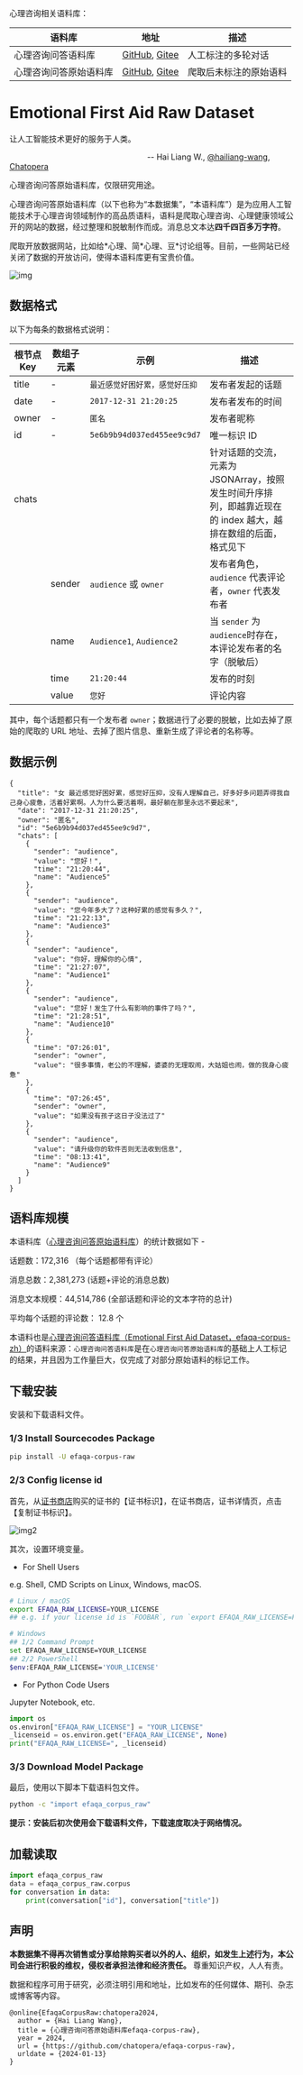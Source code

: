 
心理咨询相关语料库：

| 语料库 | 地址 | 描述 |
| --- | --- | --- |
| 心理咨询问答语料库 | [GitHub](https://github.com/chatopera/efaqa-corpus-zh), [Gitee](https://gitee.com/chatopera/efaqa-corpus-zh) | 人工标注的多轮对话 |
| 心理咨询问答原始语料库 | [GitHub](https://github.com/chatopera/efaqa-corpus-raw), [Gitee](https://gitee.com/chatopera/efaqa-corpus-raw) | 爬取后未标注的原始语料 |


# Emotional First Aid Raw Dataset

让人工智能技术更好的服务于人类。
<div align=left>

&nbsp;&nbsp;&nbsp;&nbsp;&nbsp;&nbsp;&nbsp;&nbsp;&nbsp;&nbsp;&nbsp;&nbsp;&nbsp;&nbsp;&nbsp;&nbsp;&nbsp;&nbsp;&nbsp;&nbsp;&nbsp;&nbsp;&nbsp;&nbsp;&nbsp;&nbsp;&nbsp;&nbsp;&nbsp;&nbsp;&nbsp;&nbsp;&nbsp;&nbsp;&nbsp;&nbsp;&nbsp;&nbsp;&nbsp;&nbsp;&nbsp;&nbsp;&nbsp;&nbsp;&nbsp;&nbsp;&nbsp;&nbsp;&nbsp;&nbsp;&nbsp;&nbsp;&nbsp;&nbsp;&nbsp;&nbsp;&nbsp;&nbsp;&nbsp;&nbsp;&nbsp;&nbsp;-- Hai Liang W., [@hailiang-wang](https://github.com/hailiang-wang), [Chatopera](https://www.chatopera.com/) 
</div>

心理咨询问答原始语料库，仅限研究用途。

心理咨询问答原始语料库（以下也称为“本数据集”，“本语料库”）是为应用人工智能技术于心理咨询领域制作的高品质语料，语料是爬取心理咨询、心理健康领域公开的网站的数据，经过整理和脱敏制作而成。消息总文本达**四千四百多万字符**。

爬取开放数据网站，比如给\*心理、简\*心理、豆\*讨论组等。目前，一些网站已经关闭了数据的开放访问，使得本语料库更有宝贵价值。

![img](./assets/screenshot_20240113084135.jpg)

## 数据格式

以下为每条的数据格式说明：

| 根节点 Key | 数组子元素 | 示例 | 描述 |
| --- | --- | --- | --- |
| title | - | `最近感觉好困好累，感觉好压抑` | 发布者发起的话题 |
| date | - | `2017-12-31 21:20:25` | 发布者发布的时间 |
| owner | - | `匿名` | 发布者昵称 |
| id | - | `5e6b9b94d037ed455ee9c9d7` | 唯一标识 ID |
| chats |  |  | 针对话题的交流，元素为 JSONArray，按照发生时间升序排列，即越靠近现在的 index 越大，越排在数组的后面，格式见下 |
| | sender | `audience` 或 `owner` | 发布者角色，`audience` 代表评论者，`owner` 代表发布者 |
| | name | `Audience1`, `Audience2` | 当 `sender` 为`audience`时存在，本评论发布者的名字（脱敏后） |
| | time | `21:20:44` | 发布的时刻 | 
| | value | `您好` | 评论内容 |

其中，每个话题都只有一个发布者 `owner`；数据进行了必要的脱敏，比如去掉了原始的爬取的 URL 地址、去掉了图片信息、重新生成了评论者的名称等。

## 数据示例

```
{
  "title": "女 最近感觉好困好累，感觉好压抑，没有人理解自己，好多好多问题弄得我自己身心疲惫，活着好累啊。人为什么要活着啊，最好躺在那里永远不要起来",
  "date": "2017-12-31 21:20:25",
  "owner": "匿名",
  "id": "5e6b9b94d037ed455ee9c9d7",
  "chats": [
    {
      "sender": "audience",
      "value": "您好！",
      "time": "21:20:44",
      "name": "Audience5"
    },
    {
      "sender": "audience",
      "value": "您今年多大了？这种好累的感觉有多久？",
      "time": "21:22:13",
      "name": "Audience3"
    },
    {
      "sender": "audience",
      "value": "你好，理解你的心情",
      "time": "21:27:07",
      "name": "Audience1"
    },
    {
      "sender": "audience",
      "value": "您好！发生了什么有影响的事件了吗？",
      "time": "21:28:51",
      "name": "Audience10"
    },
    {
      "time": "07:26:01",
      "sender": "owner",
      "value": "很多事情，老公的不理解，婆婆的无理取闹，大姑姐也闹，做的我身心疲惫"
    },
    {
      "time": "07:26:45",
      "sender": "owner",
      "value": "如果没有孩子这日子没法过了"
    },
    {
      "sender": "audience",
      "value": "请升级你的软件否则无法收到信息",
      "time": "08:13:41",
      "name": "Audience9"
    }
  ]
}
```

## 语料库规模

本语料库（[心理咨询问答原始语料库](https://github.com/chatopera/efaqa-corpus-raw)）的统计数据如下 -

话题数：172,316 （每个话题都带有评论）

消息总数：2,381,273 (话题+评论的消息总数)

消息文本规模：44,514,786 (全部话题和评论的文本字符的总计)

平均每个话题的评论数： 12.8 个

本语料也是[心理咨询问答语料库（Emotional First Aid Dataset，efaqa-corpus-zh）](https://github.com/chatopera/efaqa-corpus-zh)的语料来源：`心理咨询问答语料库`是在`心理咨询问答原始语料库`的基础上人工标记的结果，并且因为工作量巨大，仅完成了对部分原始语料的标记工作。

## 下载安装

安装和下载语料文件。

### 1/3 Install Sourcecodes Package

```bash
pip install -U efaqa-corpus-raw
```

### 2/3 Config license id

首先，从[证书商店](https://store.chatopera.com/product/efaqa002)购买的证书的【证书标识】，在证书商店，证书详情页，点击【复制证书标识】。

![img2](./assets/screenshot_20240113112212.png)

其次，设置环境变量。

* For Shell Users

e.g. Shell, CMD Scripts on Linux, Windows, macOS.

```bash
# Linux / macOS
export EFAQA_RAW_LICENSE=YOUR_LICENSE
## e.g. if your license id is `FOOBAR`, run `export EFAQA_RAW_LICENSE=FOOBAR`

# Windows
## 1/2 Command Prompt
set EFAQA_RAW_LICENSE=YOUR_LICENSE
## 2/2 PowerShell
$env:EFAQA_RAW_LICENSE='YOUR_LICENSE'
```

* For Python Code Users

Jupyter Notebook, etc.

```python
import os
os.environ["EFAQA_RAW_LICENSE"] = "YOUR_LICENSE"
_licenseid = os.environ.get("EFAQA_RAW_LICENSE", None)
print("EFAQA_RAW_LICENSE=", _licenseid)
```

### 3/3 Download Model Package

最后，使用以下脚本下载语料包文件。

```bash
python -c "import efaqa_corpus_raw"
```

**提示：安装后初次使用会下载语料文件，下载速度取决于网络情况。**

## 加载读取

```python
import efaqa_corpus_raw
data = efaqa_corpus_raw.corpus
for conversation in data:
    print(conversation["id"], conversation["title"])
```

## 声明

**本数据集不得再次销售或分享给除购买者以外的人、组织，如发生上述行为，本公司会进行积极的维权，侵权者承担法律和经济责任。** 尊重知识产权，人人有责。

数据和程序可用于研究，必须注明引用和地址，比如发布的任何媒体、期刊、杂志或博客等内容。

```
@online{EfaqaCorpusRaw:chatopera2024,
  author = {Hai Liang Wang},
  title = {心理咨询问答原始语料库efaqa-corpus-raw},
  year = 2024,
  url = {https://github.com/chatopera/efaqa-corpus-raw},
  urldate = {2024-01-13}
}
```